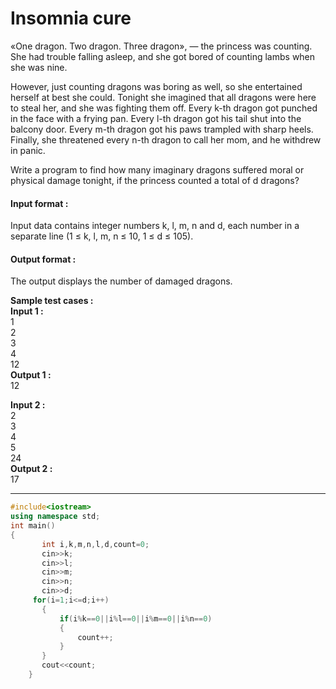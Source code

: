 # Insomnia cure
«One dragon. Two dragon. Three dragon», — the princess was counting. She had trouble falling asleep, and she got bored of counting lambs when she was nine.

However, just counting dragons was boring as well, so she entertained herself at best she could. Tonight she imagined that all dragons were here to steal her, and she was fighting them off. Every k-th dragon got punched in the face with a frying pan. Every l-th dragon got his tail shut into the balcony door. Every m-th dragon got his paws trampled with sharp heels. Finally, she threatened every n-th dragon to call her mom, and he withdrew in panic.

Write a program to find how many imaginary dragons suffered moral or physical damage tonight, if the princess counted a total of d dragons?

#### Input format :
Input data contains integer numbers k, l, m, n and d, each number in a separate line (1 ≤ k, l, m, n ≤ 10, 1 ≤ d ≤ 105).

#### Output format :
The output displays the number of damaged dragons.

**Sample test cases :<br>
Input 1 :** <br>
1<br>
2<br>
3<br>
4<br>
12<br>
**Output 1 :** <br>
12 <br>

**Input 2 :**  <br>
2<br>
3<br>
4<br>
5<br>
24<br>
**Output 2 :**  <br>
17


-------------------------------------------------------------------------------------------------------------------------------------------------------------------
```cpp
#include<iostream>
using namespace std;
int main()
{
	   int i,k,m,n,l,d,count=0;
	   cin>>k;
	   cin>>l;
	   cin>>m;
	   cin>>n;
	   cin>>d;
     for(i=1;i<=d;i++)
	   {
	       if(i%k==0||i%l==0||i%m==0||i%n==0)
	       {
	           count++;
	       }
	   }
	   cout<<count;
	}



```

